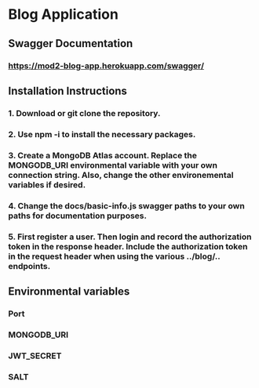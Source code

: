 # Blog Application
## Swagger Documentation
### https://mod2-blog-app.herokuapp.com/swagger/

## Installation Instructions
### 1. Download or git clone the repository.
### 2. Use npm -i to install the necessary packages.
### 3. Create a MongoDB Atlas account. Replace the MONGODB_URI environmental variable with your own connection string. Also, change the other environemental variables if desired.
### 4. Change the docs/basic-info.js swagger paths to your own paths for documentation purposes.
### 5. First register a user. Then login and record the authorization token in the response header. Include the authorization token in the request header when using the various ../blog/.. endpoints.

## Environmental variables
### Port
### MONGODB_URI
### JWT_SECRET
### SALT

